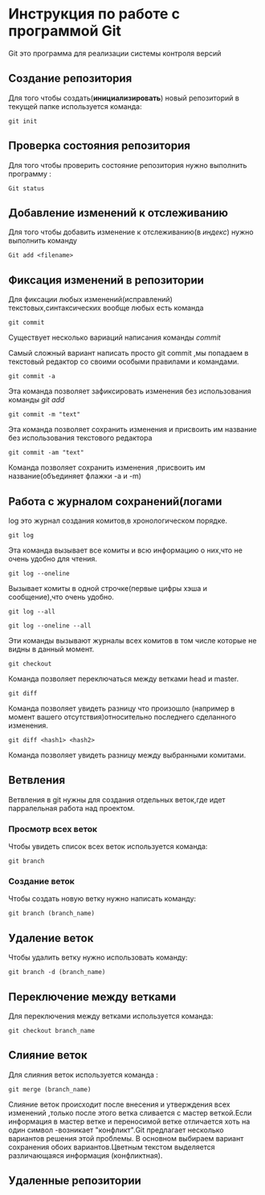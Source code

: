 # Инструкция по работе с программой Git

Git это программа для реализации системы контроля версий

## Создание репозитория

Для того чтобы создать(**инициализировать**) новый репозиторий в текущей папке используется команда:

    git init

## Проверка состояния репозитория

Для того чтобы проверить состояние репозитория нужно выполнить программу :

    Git status
    
## Добавление изменений к отслеживанию

Для того чтобы добавить изменение к отслеживанию(в *индекс*) нужно выполнить команду

    Git add <filename>

## Фиксация изменений в репозитории

Для фиксации любых изменений(исправлений) текстовых,синтаксических вообще любых есть команда 

    git commit

Существует несколько вариаций написания команды *commit*

Самый сложный вариант написать просто git commit ,мы попадаем в текстовый редактор со своими особыми правилами и командами.

    git commit -a

 Эта команда позволяет зафиксировать изменения без использования команды *git add*


    git commit -m "text"

Эта команда позволяет сохранить изменения и присвоить им название без использования текстового редактора

    git commit -am "text"

Команда позволяет сохранить изменения ,присвоить им название(объединяет флажки -a и -m)    

## Работа с журналом сохранений(логами

log это журнал создания комитов,в хронологическом порядке.

    git log

Эта команда вызывает все комиты и всю информацию о них,что не очень удобно для чтения.

    git log --oneline

Вызывает комиты в одной строчке(первые цифры хэша и сообщение),что очень удобно.   

    git log --all

    git log --oneline --all

 Эти команды вызывают журналы всех комитов в том числе которые не видны в данный момент.

    git checkout

 Команда позволяет переключаться между ветками head и master.  

    git diff

Команда позволяет увидеть разницу что произошло (например в момент вашего отсутствия)относительно последнего сделанного изменения.     

    git diff <hash1> <hash2>
    
Команда позволяет увидеть разницу между выбранными комитами.

## Ветвления

Ветвления в git нужны для создания отдельных веток,где идет парралельная работа над проектом.

### Просмотр всех веток

Чтобы увидеть список всех веток используется команда:

    git branch

### Создание веток

Чтобы создать новую ветку нужно написать команду:

    git branch (branch_name)

## Удаление веток

Чтобы удалить ветку нужно использовать команду:

    git branch -d (branch_name)

## Переключение между ветками

Для переключения между ветками используется команда:

    git checkout branch_name

## Слияние веток

Для слияния веток используется команда :

    git merge (branch_name)

 Слияние веток происходит после внесения и утверждения всех изменений ,только после этого ветка сливается с мастер веткой.Если информация в мастер ветке и переносимой ветке отличается хоть на один символ -возникает "конфликт".Git предлагает несколько вариантов решения этой проблемы.
 В основном выбираем вариант сохранения обоих вариантов.Цветным текстом выделяется различающаяся информация (конфликтная).


## Удаленные репозитории

